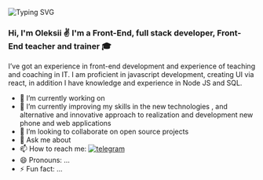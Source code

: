 ![Typing SVG](https://readme-typing-svg.herokuapp.com?font=Fira+Code&size=25&duration=2000&color=F70000&center=true&vCenter=true&multiline=true&width=1000&height=180&lines=while(!success)+%7B;++++tryAgain();++++if+(success);++++++++return+true;++++improve()+%7D)

### Hi, I'm Oleksii ✌️ I'm a Front-End, full stack developer, Front-End teacher and trainer 🎓 

I’ve got an experience in front-end development and experience
of teaching and coaching in IT. I am proficient in javascript development, creating UI via react, in addition I have knowledge and experience in Node JS and SQL.

- 🔭 I’m currently working on 
- 🌱 I’m currently improving my skills in the new  technologies , and alternative and innovative approach to realization and development new phone and web applications
- 👯 I’m looking to collaborate on open source projects
- 💬 Ask me about 
- 📫 How to reach me: [![telegram](https://img.shields.io/badge/telegram-blue)](https://t.me/afestin)
- 😄 Pronouns: ...
- ⚡ Fun fact: ...

